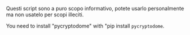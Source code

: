 Questi script sono a puro scopo informativo, potete usarlo personalmente ma non usatelo per scopi illeciti.

You need to install "pycryptodome" with "pip install `pycryptodome`.
